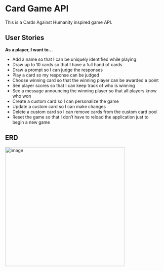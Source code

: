 # Card Game API

This is a Cards Against Humanity inspired game API.

## User Stories

**As a player, I want to...**
- Add a name so that I can be uniquely identified while playing
- Draw up to 10 cards so that I have a full hand of cards
- Draw a prompt so I can judge the responses
- Play a card so my response can be judged
- Choose winning card so that the winning player can be awarded a point
- See player scores so that I can keep track of who is winning
- See a message announcing the winning player so that all players know who won
- Create a custom card so I can personalize the game
- Update a custom card so I can make changes
- Delete a custom card so I can remove cards from the custom card pool
- Reset the game so that I don’t have to reload the application just to begin a new game

## ERD

<img width="386" alt="image" src="https://user-images.githubusercontent.com/80715577/148087733-7c9dfb8c-6756-445e-a392-7e40b5b9edf8.png">
